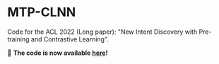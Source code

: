 # MTP-CLNN
Code for the ACL 2022 (Long paper): "New Intent Discovery with Pre-training and Contrastive Learning".

:star2: **The code is now available [here](https://github.com/fanolabs/NID_ACLARR2022)!**
